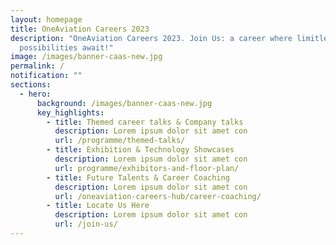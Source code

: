 ```yaml
---
layout: homepage
title: OneAviation Careers 2023
description: "OneAviation Careers 2023. Join Us: a career where limitless
  possibilities await!"
image: /images/banner-caas-new.jpg
permalink: /
notification: ""
sections:
  - hero:
      background: /images/banner-caas-new.jpg
      key_highlights:
        - title: Themed career talks & Company talks
          description: Lorem ipsum dolor sit amet con
          url: /programme/themed-talks/
        - title: Exhibition & Technology Showcases
          description: Lorem ipsum dolor sit amet con
          url: programme/exhibitors-and-floor-plan/
        - title: Future Talents & Career Coaching
          description: Lorem ipsum dolor sit amet con
          url: /oneaviation-careers-hub/career-coaching/
        - title: Locate Us Here
          description: Lorem ipsum dolor sit amet con
          url: /join-us/
---
```

